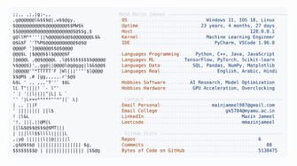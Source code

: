 <picture>
  <source srcset="https://raw.githubusercontent.com/mmazinjameel/mmazinjameel/main/dark_mode.svg?v=1743538305" media="(prefers-color-scheme: dark)">
  <img src="https://raw.githubusercontent.com/mmazinjameel/mmazinjameel/main/light_mode.svg?v=1743538305">
</picture>
